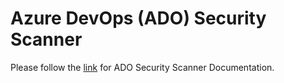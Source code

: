 # Azure DevOps (ADO) Security Scanner

Please follow the [link](https://github.com/azsk/ADOScanner-docs) for ADO Security Scanner Documentation.

